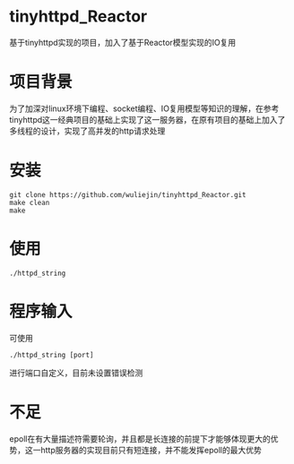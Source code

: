 <!--
 * @Descripttion: 
 * @version: 
 * @Author: wuliejin
 * @Date: 2021-04-07 00:31:58
 * @LastEditors: wuliejin
 * @LastEditTime: 2021-04-07 00:56:14
-->
# tinyhttpd_Reactor
基于tinyhttpd实现的项目，加入了基于Reactor模型实现的IO复用

# 项目背景
为了加深对linux环境下编程、socket编程、IO复用模型等知识的理解，在参考tinyhttpd这一经典项目的基础上实现了这一服务器，在原有项目的基础上加入了多线程的设计，实现了高并发的http请求处理

# 安装
```
git clone https://github.com/wuliejin/tinyhttpd_Reactor.git
make clean
make
```

# 使用
```
./httpd_string
```

# 程序输入
可使用
```
./httpd_string [port]
```
进行端口自定义，目前未设置错误检测

# 不足
epoll在有大量描述符需要轮询，并且都是长连接的前提下才能够体现更大的优势，这一http服务器的实现目前只有短连接，并不能发挥epoll的最大优势
